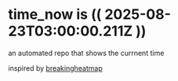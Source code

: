 # time_now is (( 2025-08-23T03:00:00.211Z ))

an automated repo that shows the currnent time

inspired by [breakingheatmap](https://github.com/breakingheatmap/breakingheatmap)